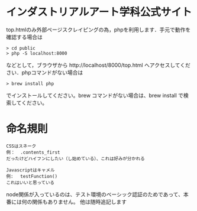 # インダストリアルアート学科公式サイト

top.htmlのみ外部ページスクレイピングの為，phpを利用します．手元で動作を確認する場合は

```
> cd public
> php -S localhost:8000
```

などとして，ブラウザから http://localhost/8000/top.html へアクセスしてください．phpコマンドがない場合は
```
> brew install php
```
でインストールしてください。brew コマンドがない場合は、brew install で検索してください。


# 命名規則

```
CSSはスネーク
例：  .contents_first
だったけどハイフンにしたい（し始めている）、これは好みが分かれる

Javascriptはキャメル
例:　 testFunction()
これはいいと思っている
```
node関係が入っているのは、テスト環境のベーシック認証のためであって、本番には何の関係もありません。
他は随時追記します

